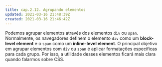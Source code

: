 ```yaml
---
title: cap.2.12. Agrupando elementos
updated: 2021-03-16 21:48:39Z
created: 2021-03-16 21:46:42Z
---
```


Podemos agrupar elementos através dos elementos `div` ou `span`. Normalmente, os navegadores definem o elemento `div` como um **block-level element** e o `span` como um **inline-level element**. O principal objetivo em agrupar elementos com `div` ou `span` é aplicar formatações específicas para cada grupo. Por isso, a utilidade desses elementos ficará mais clara quando falarmos sobre CSS.